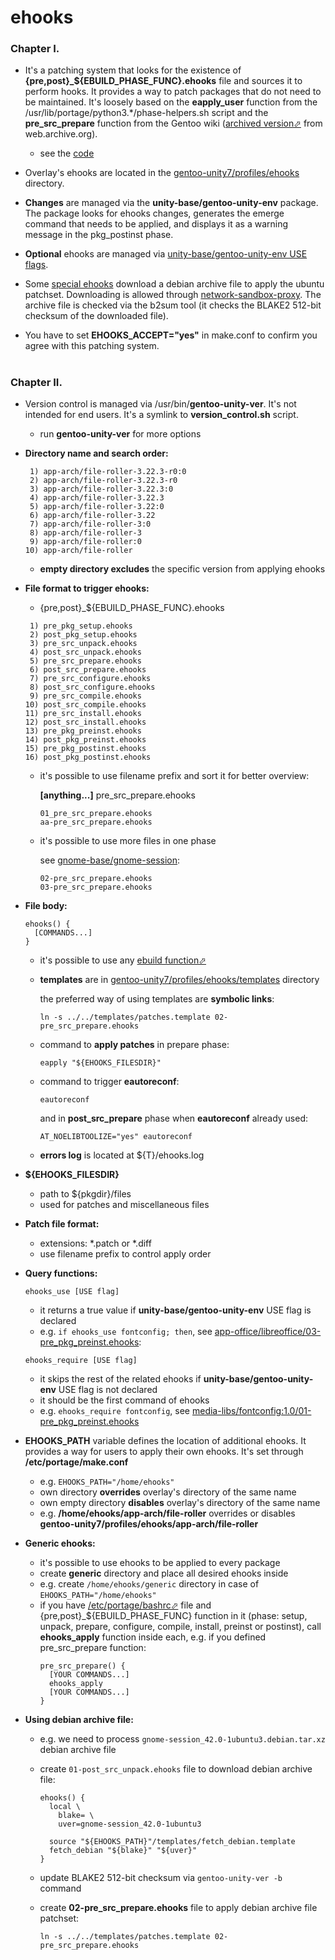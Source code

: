 # ehooks

### Chapter I.

- It's a patching system that looks for the existence of **{pre,post}\_${EBUILD_PHASE_FUNC}.ehooks** file and sources it to perform hooks. It provides a way to patch packages that do not need to be maintained. It's loosely based on the **eapply_user** function from the /usr/lib/portage/python3.\*/phase-helpers.sh script and the **pre_src_prepare** function from the Gentoo wiki ([archived version⬀][warch] from web.archive.org).

   - see the [code][code]

- Overlay's ehooks are located in the [gentoo-unity7/profiles/ehooks][ehooks] directory.

- **Changes** are managed via the **unity-base/gentoo-unity-env** package. The package looks for ehooks changes, generates the emerge command that needs to be applied, and displays it as a warning message in the pkg_postinst phase.

- **Optional** ehooks are managed via [unity-base/gentoo-unity-env USE flags][uflags].

- Some [special ehooks][env] download a debian archive file to apply the ubuntu patchset. Downloading is allowed through [network-sandbox-proxy][cenv]. The archive file is checked via the b2sum tool (it checks the BLAKE2 512-bit checksum of the downloaded file).

- You have to set **EHOOKS_ACCEPT="yes"** in make.conf to confirm you agree with this patching system.

#

### Chapter II.

- Version control is managed via /usr/bin/**gentoo-unity-ver**. It's not intended for end users. It's a symlink to **version_control.sh** script.

   - run **gentoo-unity-ver** for more options

- **Directory name and search order:**

   ```
    1) app-arch/file-roller-3.22.3-r0:0
    2) app-arch/file-roller-3.22.3-r0
    3) app-arch/file-roller-3.22.3:0
    4) app-arch/file-roller-3.22.3
    5) app-arch/file-roller-3.22:0
    6) app-arch/file-roller-3.22
    7) app-arch/file-roller-3:0
    8) app-arch/file-roller-3
    9) app-arch/file-roller:0
   10) app-arch/file-roller
   ```

   - **empty directory excludes** the specific version from applying ehooks

- **File format to trigger ehooks:**

   - {pre,post}_${EBUILD_PHASE_FUNC}.ehooks

   ```
    1) pre_pkg_setup.ehooks
    2) post_pkg_setup.ehooks
    3) pre_src_unpack.ehooks
    4) post_src_unpack.ehooks
    5) pre_src_prepare.ehooks
    6) post_src_prepare.ehooks
    7) pre_src_configure.ehooks
    8) post_src_configure.ehooks
    9) pre_src_compile.ehooks
   10) post_src_compile.ehooks
   11) pre_src_install.ehooks
   12) post_src_install.ehooks
   13) pre_pkg_preinst.ehooks
   14) post_pkg_preinst.ehooks
   15) pre_pkg_postinst.ehooks
   16) post_pkg_postinst.ehooks
   ```

   - it's possible to use filename prefix and sort it for better overview:

     **[anything...]** pre_src_prepare.ehooks

     ```
     01_pre_src_prepare.ehooks
     aa-pre_src_prepare.ehooks
     ```

   - it's possible to use more files in one phase

     see [gnome-base/gnome-session][gnome-session]:

     ```
     02-pre_src_prepare.ehooks
     03-pre_src_prepare.ehooks
     ```

- **File body:**
  ```
  ehooks() {
    [COMMANDS...]
  }
  ```

  - it's possible to use any [ebuild function⬀][efn]

  - **templates** are in [gentoo-unity7/profiles/ehooks/templates][templates] directory

	 the preferred way of using templates are **symbolic links**:

    `ln -s ../../templates/patches.template 02-pre_src_prepare.ehooks`

   - command to **apply patches** in prepare phase:

     `eapply "${EHOOKS_FILESDIR}"`

   - command to trigger **eautoreconf**:

     `eautoreconf`

     and in **post_src_prepare** phase when **eautoreconf** already used:

     `AT_NOELIBTOOLIZE="yes" eautoreconf`

   - **errors log** is located at ${T}/ehooks.log

- **${EHOOKS_FILESDIR}**
   - path to ${pkgdir}/files
   - used for patches and miscellaneous files

- **Patch file format:**
   - extensions: *.patch or *.diff
   - use filename prefix to control apply order

- **Query functions:**

  `ehooks_use [USE flag]`

  - it returns a true value if **unity-base/gentoo-unity-env** USE flag is declared
  - e.g. `if ehooks_use fontconfig; then`, see [app-office/libreoffice/03-pre_pkg_preinst.ehooks][libreoffice]:

  `ehooks_require [USE flag]`

  - it skips the rest of the related ehooks if **unity-base/gentoo-unity-env** USE flag is not declared
  - it should be the first command of ehooks
  - e.g. `ehooks_require fontconfig`, see [media-libs/fontconfig:1.0/01-pre_pkg_preinst.ehooks][fconf]

- **EHOOKS_PATH** variable defines the location of additional ehooks. It provides a way for users to apply their own ehooks. It's set through **/etc/portage/make.conf**
   - e.g. `EHOOKS_PATH="/home/ehooks"`
   - own directory **overrides** overlay's directory of the same name
   - own empty directory **disables** overlay's directory of the same name
   - e.g. **/home/ehooks/app-arch/file-roller** overrides or disables **gentoo-unity7/profiles/ehooks/app-arch/file-roller**

- **Generic ehooks:**
  - it's possible to use ehooks to be applied to every package
  - create **generic** directory and place all desired ehooks inside
  - e.g. create `/home/ehooks/generic` directory in case of `EHOOKS_PATH="/home/ehooks"`
  - if you have [/etc/portage/bashrc⬀][bashrc] file and {pre,post}_${EBUILD_PHASE_FUNC} function in it (phase: setup, unpack, prepare, configure, compile, install, preinst or postinst), call **ehooks_apply** function inside each, e.g. if you defined pre_src_prepare function:
     ```
     pre_src_prepare() {
       [YOUR COMMANDS...]
       ehooks_apply
       [YOUR COMMANDS...]
     }
     ```

- **Using debian archive file:**
   - e.g. we need to process `gnome-session_42.0-1ubuntu3.debian.tar.xz` debian archive file
   - create `01-post_src_unpack.ehooks` file to download debian archive file:

     ```
     ehooks() {
       local \
         blake= \
         uver=gnome-session_42.0-1ubuntu3

       source "${EHOOKS_PATH}"/templates/fetch_debian.template
       fetch_debian "${blake}" "${uver}"
     }
     ```

   - update BLAKE2 512-bit checksum via `gentoo-unity-ver -b` command
   - create **02-pre_src_prepare.ehooks** file to apply debian archive file patchset:

     `ln -s ../../templates/patches.template 02-pre_src_prepare.ehooks`

[//]: # (LINKS)
[bashrc]: https://wiki.gentoo.org/wiki//etc/portage/bashrc
[cenv]: ../profiles/gentoo-unity7.conf.env
[code]: ../profiles/amd64/23.0/desktop/unity/profile.bashrc
[efn]: https://devmanual.gentoo.org/function-reference/index.html
[ehooks]: ../profiles/ehooks
[env]: ../profiles/gentoo-unity7.env
[fconf]: ../profiles/ehooks/media-libs/fontconfig:1.0/01-pre_pkg_preinst.ehooks
[gnome-session]: ../profiles/ehooks/gnome-base/gnome-session
[libreoffice]: ../profiles/ehooks/app-office/libreoffice/03-pre_pkg_preinst.ehooks
[templates]: ../profiles/ehooks/templates
[uflags]: ../unity-base/gentoo-unity-env/metadata.xml
[warch]: https://web.archive.org/web/20191226202345/https://wiki.gentoo.org/wiki//etc/portage/patches#Enabling_.2Fetc.2Fportage.2Fpatches_for_all_ebuilds
